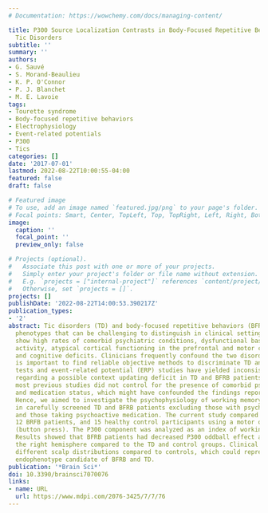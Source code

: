 ```yaml
---
# Documentation: https://wowchemy.com/docs/managing-content/

title: P300 Source Localization Contrasts in Body-Focused Repetitive Behaviors and
  Tic Disorders
subtitle: ''
summary: ''
authors:
- G. Sauvé
- S. Morand-Beaulieu
- K. P. O'Connor
- P. J. Blanchet
- M. E. Lavoie
tags:
- Tourette syndrome
- Body-focused repetitive behaviors
- Electrophysiology
- Event-related potentials
- P300
- Tics
categories: []
date: '2017-07-01'
lastmod: 2022-08-22T10:00:55-04:00
featured: false
draft: false

# Featured image
# To use, add an image named `featured.jpg/png` to your page's folder.
# Focal points: Smart, Center, TopLeft, Top, TopRight, Left, Right, BottomLeft, Bottom, BottomRight.
image:
  caption: ''
  focal_point: ''
  preview_only: false

# Projects (optional).
#   Associate this post with one or more of your projects.
#   Simply enter your project's folder or file name without extension.
#   E.g. `projects = ["internal-project"]` references `content/project/deep-learning/index.md`.
#   Otherwise, set `projects = []`.
projects: []
publishDate: '2022-08-22T14:00:53.390217Z'
publication_types:
- '2'
abstract: Tic disorders (TD) and body-focused repetitive behaviors (BFRB) have similar
  phenotypes that can be challenging to distinguish in clinical settings. Both disorders
  show high rates of comorbid psychiatric conditions, dysfunctional basal ganglia
  activity, atypical cortical functioning in the prefrontal and motor cortical regions,
  and cognitive deficits. Clinicians frequently confound the two disorders and it
  is important to find reliable objective methods to discriminate TD and BFRB. Neuropsychological
  tests and event-related potential (ERP) studies have yielded inconsistent results
  regarding a possible context updating deficit in TD and BFRB patients. However,
  most previous studies did not control for the presence of comorbid psychiatric condition
  and medication status, which might have confounded the findings reported to date.
  Hence, we aimed to investigate the psychophysiology of working memory using ERP
  in carefully screened TD and BFRB patients excluding those with psychiatric comorbidity
  and those taking psychoactive medication. The current study compared 12 TD patients,
  12 BRFB patients, and 15 healthy control participants using a motor oddball task
  (button press). The P300 component was analyzed as an index of working memory functioning.
  Results showed that BFRB patients had decreased P300 oddball effect amplitudes over
  the right hemisphere compared to the TD and control groups. Clinical groups presented
  different scalp distributions compared to controls, which could represent a potential
  endophenotype candidate of BFRB and TD.
publication: '*Brain Sci*'
doi: 10.3390/brainsci7070076
links:
- name: URL
  url: https://www.mdpi.com/2076-3425/7/7/76
---
```

